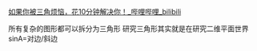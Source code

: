 [如果你被三角烦恼，花10分钟解决你！\_哔哩哔哩\_bilibili](https://www.bilibili.com/video/BV13G411p7vX?t=186.6)

所有复杂的图形都可以拆分为三角形
研究三角形其实就是在研究二维平面世界
sinA=对边/斜边
